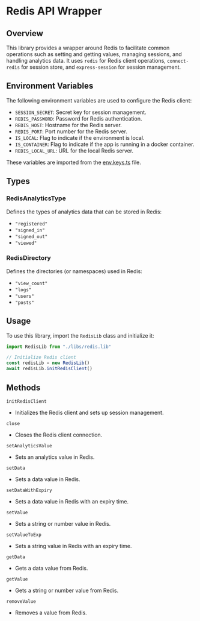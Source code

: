 # Redis API Wrapper

## Overview

This library provides a wrapper around Redis to facilitate common operations such as setting and getting values, managing sessions, and handling analytics data. It uses `redis` for Redis client operations, `connect-redis` for session store, and `express-session` for session management.

## Environment Variables

The following environment variables are used to configure the Redis client:

- `SESSION_SECRET`: Secret key for session management.
- `REDIS_PASSWORD`: Password for Redis authentication.
- `REDIS_HOST`: Hostname for the Redis server.
- `REDIS_PORT`: Port number for the Redis server.
- `IS_LOCAL`: Flag to indicate if the environment is local.
- `IS_CONTAINER`: Flag to indicate if the app is running in a docker container.
- `REDIS_LOCAL_URL`: URL for the local Redis server.

These variables are imported from the [env.keys.ts](src/config/env.keys.ts) file.

## Types

### RedisAnalyticsType

Defines the types of analytics data that can be stored in Redis:

- `"registered"`
- `"signed_in"`
- `"signed_out"`
- `"viewed"`

### RedisDirectory

Defines the directories (or namespaces) used in Redis:

- `"view_count"`
- `"logs"`
- `"users"`
- `"posts"`

## Usage

To use this library, import the `RedisLib` class and initialize it:

```typescript
import RedisLib from "./libs/redis.lib"

// Initialize Redis client
const redisLib = new RedisLib()
await redisLib.initRedisClient()
```

## Methods

`initRedisClient`

- Initializes the Redis client and sets up session management.

`close`

- Closes the Redis client connection.

`setAnalyticsValue`

- Sets an analytics value in Redis.

`setData`

- Sets a data value in Redis.

`setDataWithExpiry`

- Sets a data value in Redis with an expiry time.

`setValue`

- Sets a string or number value in Redis.

`setValueToExp`

- Sets a string value in Redis with an expiry time.

`getData`

- Gets a data value from Redis.

`getValue`

- Gets a string or number value from Redis.

`removeValue`

- Removes a value from Redis.
